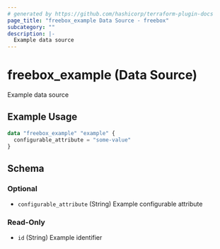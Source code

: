 ```yaml
---
# generated by https://github.com/hashicorp/terraform-plugin-docs
page_title: "freebox_example Data Source - freebox"
subcategory: ""
description: |-
  Example data source
---
```


# freebox_example (Data Source)

Example data source

## Example Usage

```terraform
data "freebox_example" "example" {
  configurable_attribute = "some-value"
}
```

<!-- schema generated by tfplugindocs -->
## Schema

### Optional

- `configurable_attribute` (String) Example configurable attribute

### Read-Only

- `id` (String) Example identifier
